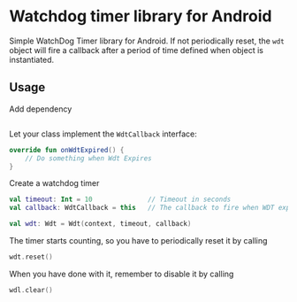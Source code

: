 # Watchdog timer library for Android

Simple WatchDog Timer library for Android. If not periodically reset, the ```wdt``` object will fire a callback after a period of time defined when object is instantiated.

## Usage

Add dependency

```

```

Let your class implement the ```WdtCallback``` interface:
```kotlin
override fun onWdtExpired() {
    // Do something when Wdt Expires
}
```
Create a watchdog timer 

```kotlin
val timeout: Int = 10              // Timeout in seconds
val callback: WdtCallback = this   // The callback to fire when WDT expires

val wdt: Wdt = Wdt(context, timeout, callback)

```

The timer starts counting, so you have to periodically reset it by calling

```kotlin
wdt.reset()
```

When you have done with it, remember to disable it by calling
```kotlin
wdl.clear()
```
